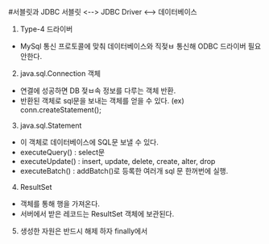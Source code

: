 #서블릿과 JDBC
서블릿 <--> JDBC Driver <--> 데이터베이스

1. Type-4 드라이버
  - MySql 통신 프로토콜에 맞춰 데이터베이스와 직젖ㅂ 통신해 ODBC 드라이버 필요 안한다. 
  
2. java.sql.Connection 객체
  - 연결에 성공하면 DB 젖ㅂ속 정보를 다루는 객체 반환. 
  - 반환된 객체로 sql문을 보내는 객체를 얻을 수 있다. (ex) conn.createStatement();

3. java.sql.Statement
  - 이 객체로 데이터베이스에 SQL문 보낼 수 있다. 
  - executeQuery() : select문
  - executeUpdate() : insert, update, delete, create, alter, drop
  - executeBatch() : addBatch()로 등록한 여러개 sql 문 한꺼번에 실행.
  
4. ResultSet 
  - 객체를 통해 행을 가져온다. 
  - 서버에서 받은 레코드는 ResultSet 객체에 보관된다.
  
5. 생성한 자원은 반드시 해제 하자 finally에서